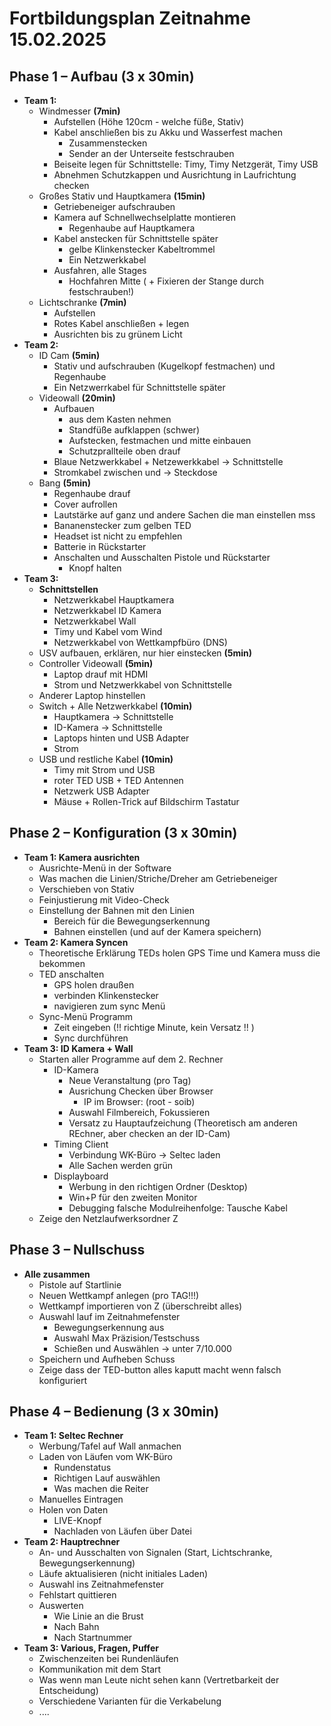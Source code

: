 # Fortbildungsplan Zeitnahme 15.02.2025

## Phase 1 – Aufbau **(3 x 30min)**

-   **Team 1:**
    -   Windmesser **(7min)**
        -   Aufstellen (Höhe 120cm - welche füße, Stativ)
        -   Kabel anschließen bis zu Akku und Wasserfest machen
            -   Zusammenstecken
            -   Sender an der Unterseite festschrauben
        -   Beiseite legen für Schnittstelle: Timy, Timy Netzgerät, Timy USB
        -   Abnehmen Schutzkappen und Ausrichtung in Laufrichtung checken
    -   Großes Stativ und Hauptkamera **(15min)**
        -   Getriebeneiger aufschrauben
        -   Kamera auf Schnellwechselplatte montieren
            -   Regenhaube auf Hauptkamera
        -   Kabel anstecken für Schnittstelle später
            -   gelbe Klinkenstecker Kabeltrommel
            -   Ein Netzwerkkabel
        -   Ausfahren, alle Stages
            -   Hochfahren Mitte ( + Fixieren der Stange durch festschrauben!)
    -   Lichtschranke **(7min)**
        -   Aufstellen
        -   Rotes Kabel anschließen + legen
        -   Ausrichten bis zu grünem Licht
-   **Team 2:**
    -   ID Cam **(5min)**
        -   Stativ und aufschrauben (Kugelkopf festmachen) und Regenhaube
        -   Ein Netzwerrkabel für Schnittstelle später
    -   Videowall **(20min)**
        -   Aufbauen
            -   aus dem Kasten nehmen
            -   Standfüße aufklappen (schwer)
            -   Aufstecken, festmachen und mitte einbauen
            -   Schutzprallteile oben drauf
        -   Blaue Netzwerkkabel + Netzewerkkabel -> Schnittstelle
        -   Stromkabel zwischen und -> Steckdose
    -   Bang **(5min)**
        -   Regenhaube drauf
        -   Cover aufrollen
        -   Lautstärke auf ganz und andere Sachen die man einstellen mss
        -   Bananenstecker zum gelben TED
        -   Headset ist nicht zu empfehlen
        -   Batterie in Rückstarter
        -   Anschalten und Ausschalten Pistole und Rückstarter
            -   Knopf halten
-   **Team 3:**
    -   **Schnittstellen**
        -   Netzwerkkabel Hauptkamera
        -   Netzwerkkabel ID Kamera
        -   Netzwerkkabel Wall
        -   Timy und Kabel vom Wind
        -   Netzwerkkabel von Wettkampfbüro (DNS)
    -   USV aufbauen, erklären, nur hier einstecken **(5min)**
    -   Controller Videowall **(5min)**
        -   Laptop drauf mit HDMI
        -   Strom und Netzwerkkabel von Schnittstelle
    -   Anderer Laptop hinstellen
    -   Switch + Alle Netzwerkkabel **(10min)**
        -   Hauptkamera -> Schnittstelle
        -   ID-Kamera -> Schnittstelle
        -   Laptops hinten und USB Adapter
        -   Strom
    -   USB und restliche Kabel **(10min)**
        -   Timy mit Strom und USB
        -   roter TED USB + TED Antennen
        -   Netzwerk USB Adapter
        -   Mäuse + Rollen-Trick auf Bildschirm Tastatur

## Phase 2 – Konfiguration **(3 x 30min)**

-   **Team 1: Kamera ausrichten**
    -   Ausrichte-Menü in der Software
    -   Was machen die Linien/Striche/Dreher am Getriebeneiger
    -   Verschieben von Stativ
    -   Feinjustierung mit Video-Check
    -   Einstellung der Bahnen mit den Linien
        -   Bereich für die Bewegungserkennung
        -   Bahnen einstellen (und auf der Kamera speichern)
-   **Team 2: Kamera Syncen**
    -   Theoretische Erklärung TEDs holen GPS Time und Kamera muss die bekommen
    -   TED anschalten
        -   GPS holen draußen
        -   verbinden Klinkenstecker
        -   navigieren zum sync Menü
    -   Sync-Menü Programm
        -   Zeit eingeben (!! richtige Minute, kein Versatz !! )
        -   Sync durchführen
-   **Team 3: ID Kamera + Wall**
    -   Starten aller Programme auf dem 2. Rechner
        -   ID-Kamera
            -   Neue Veranstaltung (pro Tag)
            -   Ausrichung Checken über Browser
                -   IP im Browser: (root - soib)
            -   Auswahl Filmbereich, Fokussieren
            -   Versatz zu Hauptaufzeichung (Theoretisch am anderen REchner, aber checken an der ID-Cam)
        -   Timing Client
            -   Verbindung WK-Büro -> Seltec laden
            -   Alle Sachen werden grün
        -   Displayboard
            -   Werbung in den richtigen Ordner (Desktop)
            -   Win+P für den zweiten Monitor
            -   Debugging falsche Modulreihenfolge: Tausche Kabel
    -   Zeige den Netzlaufwerksordner Z

## Phase 3 – Nullschuss

-   **Alle zusammen**
    -   Pistole auf Startlinie
    -   Neuen Wettkampf anlegen (pro TAG!!!)
    -   Wettkampf importieren von Z (überschreibt alles)
    -   Auswahl lauf im Zeitnahmefenster
        -   Bewegungserkennung aus
        -   Auswahl Max Präzision/Testschuss
        -   Schießen und Auswählen -> unter 7/10.000
    -   Speichern und Aufheben Schuss
    -   Zeige dass der TED-button alles kaputt macht wenn falsch konfiguriert

## Phase 4 – Bedienung **(3 x 30min)**

-   **Team 1: Seltec Rechner**
    -   Werbung/Tafel auf Wall anmachen
    -   Laden von Läufen vom WK-Büro
        -   Rundenstatus
        -   Richtigen Lauf auswählen
        -   Was machen die Reiter
    -   Manuelles Eintragen
    -   Holen von Daten
        -   LIVE-Knopf
        -   Nachladen von Läufen über Datei
-   **Team 2: Hauptrechner**
    -   An- und Ausschalten von Signalen (Start, Lichtschranke, Bewegungserkennung)
    -   Läufe aktualisieren (nicht initiales Laden)
    -   Auswahl ins Zeitnahmefenster
    -   Fehlstart quittieren
    -   Auswerten
        -   Wie Linie an die Brust
        -   Nach Bahn
        -   Nach Startnummer
-   **Team 3: Various, Fragen, Puffer**
    -   Zwischenzeiten bei Rundenläufen
    -   Kommunikation mit dem Start
    -   Was wenn man Leute nicht sehen kann (Vertretbarkeit der Entscheidung)
    -   Verschiedene Varianten für die Verkabelung
    -   ....

<!-- https://www.markdowntopdf.com/ -->
